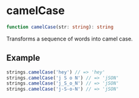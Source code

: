# camelCase

```ts
function camelCase(str: string): string
```

Transforms a sequence of words into camel case.

## Example

```ts
strings.camelCase('hey') // => 'hey'
strings.camelCase('j S o N') // => 'jSON'
strings.camelCase('j_S_o_N') // => 'jSON'
strings.camelCase('j-S-o-N') // => 'jSON'
```
